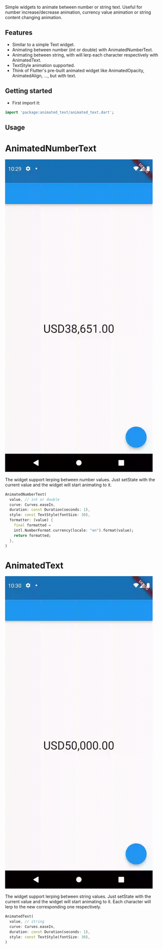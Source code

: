 <!--
This README describes the package. If you publish this package to pub.dev,
this README's contents appear on the landing page for your package.

For information about how to write a good package README, see the guide for
[writing package pages](https://dart.dev/guides/libraries/writing-package-pages).

For general information about developing packages, see the Dart guide for
[creating packages](https://dart.dev/guides/libraries/create-library-packages)
and the Flutter guide for
[developing packages and plugins](https://flutter.dev/developing-packages).
-->

Simple widgets to animate between number or string text. Useful for number increase/decrease 
animation, currency value animation or string content changing animation.

## Features

- Similar to a simple Text widget.
- Animating between number (int or double) with AnimatedNumberText.
- Animating between string, with will lerp each character respectively with AnimatedText.
- TextStyle animation supported.
- Think of Flutter's pre-built animated widget like AnimatedOpacity, AnimatedAlign, ..., 
but with text.

## Getting started

- First import it:

```dart
import 'package:animated_text/animated_text.dart';
```

## Usage

# AnimatedNumberText

![](https://github.com/SilentCatD/animated_text/blob/main/assets/animated_number_text.gif)

The widget support lerping between number values. Just setState with the current value and the 
widget will start animating to it.

```dart
AnimatedNumberText(
  value, // int or double
  curve: Curves.easeIn,
  duration: const Duration(seconds: 1),
  style: const TextStyle(fontSize: 30),
  formatter: (value) {
    final formatted =
    intl.NumberFormat.currency(locale: "en").format(value);
    return formatted;
  },
)
```

# AnimatedText

![](https://github.com/SilentCatD/animated_text/blob/main/assets/animated_text.gif)

The widget support lerping between string values. Just setState with the current value and the 
widget will start animating to it. Each character will lerp to the new corresponding one 
respectively.

```dart
AnimatedText(
  value, // string
  curve: Curves.easeIn,
  duration: const Duration(seconds: 1),
  style: const TextStyle(fontSize: 30),
)
```